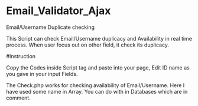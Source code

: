# Email_Validator_Ajax
Email/Username Duplicate checking  

This Script can check Email/Username duplicacy and Availability in real time process.
When user focus out on other field, it check its duplicacy.

#Instruction

Copy the Codes inside Script tag and paste into your page, Edit ID name as you gave in your input Fields.

The Check.php works for checking availability of Email/Username. Here I have used some name in Array. 
You can do with in Databases which are in comment.
